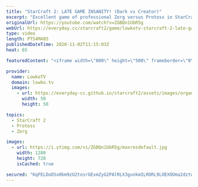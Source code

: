 ```yaml
---
title: "StarCraft 2: LATE GAME INSANITY! (Dark vs Creator)"
excerpt: "Excellent game of professional Zerg versus Protoss in StarCraft 2. In this game between Dark and Creator we dive into the late game of this matchup and take a glimpse at certain unexplored strategies.   OlimoLeague on Patreon: https://www.patreon.com/olimoley   Become a YouTube member: https://lowko.tv/join"
originalUrl: https://youtube.com/watch?v=ZGBQn1UbR5g
webUrl: https://everyday.cc/starcraft2/game/lowkotv-starcraft-2-late-game-insanity-dark-vs-creator/
type: video
length: PT54M48S
publishedDateTime: 2020-11-02T11:15:03Z
heat: 65

featuredContent: "<iframe width=\"800\" height=\"500\" frameborder=\"0\" src=\"https://www.youtube.com/embed/ZGBQn1UbR5g\" allow=\"accelerometer; autoplay; encrypted-media; gyroscope; picture-in-picture\" allowfullscreen></iframe>"

provider:
  name: LowkoTV
  domain: lowko.tv
  images:
    - url: https://everyday-cc.github.io/starcraft2/assets/images/organizations/lowko.tv-50x50.jpg
      width: 50
      height: 50

topics:
  - StarCraft 2
  - Protoss
  - Zerg

images:
  - url: https://i.ytimg.com/vi/ZGBQn1UbR5g/maxresdefault.jpg
    width: 1280
    height: 720
    isCached: true

secured: "KqFELDoDSx0bm9zU2tosrGExmZyG2PAlRLX3gunkmILRORL9LOEXOUma2dztwgkcSohRzrLf+RRu4SPlytKKK2xbNop32OqWp1Jqvml7W+5Z6OqbgDba4bKv3I+5vk9Odfqkz2OnfDs1WsUHaHqZ/dH+UjwqloTHDGNtdpnHuY58ShH27eyZ2ERQPn8JaGzcvsmZqMIVhSv14wdG3hW8wciPnn7OU5FSyH8RZscshTgmZ5JEbLtJTvw7HFm6phRIxBm26oP+fVqprsAP8WtFkcxIJij3Ct17yBYd3qMzHI9ps0nhShWDigrfx9lF1ntIYHFB0lzoUlNgnb45X4iTniU0rsxOGt3chWwdtBlJEB4DbdF+yFQBc2Bx0/ZfkCHjfOH/EHx22sklfUsaYGT4wb8Qk3uv2Rw55LdMO/5sPXGbcNy261SSjYK2LuGO8J2W;sRlCmFQG8cS7G/AB6yaLUA=="
---
```


